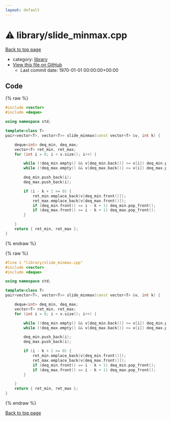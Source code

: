```yaml
---
layout: default
---
```


<!-- mathjax config similar to math.stackexchange -->
<script type="text/javascript" async
  src="https://cdnjs.cloudflare.com/ajax/libs/mathjax/2.7.5/MathJax.js?config=TeX-MML-AM_CHTML">
</script>
<script type="text/x-mathjax-config">
  MathJax.Hub.Config({
    TeX: { equationNumbers: { autoNumber: "AMS" }},
    tex2jax: {
      inlineMath: [ ['$','$'] ],
      processEscapes: true
    },
    "HTML-CSS": { matchFontHeight: false },
    displayAlign: "left",
    displayIndent: "2em"
  });
</script>

<script type="text/javascript" src="https://cdnjs.cloudflare.com/ajax/libs/jquery/3.4.1/jquery.min.js"></script>
<script src="https://cdn.jsdelivr.net/npm/jquery-balloon-js@1.1.2/jquery.balloon.min.js" integrity="sha256-ZEYs9VrgAeNuPvs15E39OsyOJaIkXEEt10fzxJ20+2I=" crossorigin="anonymous"></script>
<script type="text/javascript" src="../../assets/js/copy-button.js"></script>
<link rel="stylesheet" href="../../assets/css/copy-button.css" />


# :warning: library/slide_minmax.cpp

<a href="../../index.html">Back to top page</a>

* category: <a href="../../index.html#d521f765a49c72507257a2620612ee96">library</a>
* <a href="{{ site.github.repository_url }}/blob/master/library/slide_minmax.cpp">View this file on GitHub</a>
    - Last commit date: 1970-01-01 00:00:00+00:00




## Code

<a id="unbundled"></a>
{% raw %}
```cpp
#include <vector>
#include <deque>

using namespace std;

template<class T>
pair<vector<T>, vector<T>> slide_minmax(const vector<T> &v, int k) {

	deque<int> deq_min, deq_max;
	vector<T> ret_min, ret_max;
	for (int i = 0; i < v.size(); i++) {

		while (!deq_min.empty() && v[deq_min.back()] >= v[i]) deq_min.pop_back();
		while (!deq_max.empty() && v[deq_max.back()] <= v[i]) deq_max.pop_back();

		deq_min.push_back(i);
		deq_max.push_back(i);

		if (i - k + 1 >= 0) {
			ret_min.emplace_back(v[deq_min.front()]);
			ret_max.emplace_back(v[deq_max.front()]);
			if (deq_min.front() == i - k + 1) deq_min.pop_front();
			if (deq_max.front() == i - k + 1) deq_max.pop_front();
		}

	}
	return { ret_min, ret_max };
}

```
{% endraw %}

<a id="bundled"></a>
{% raw %}
```cpp
#line 1 "library/slide_minmax.cpp"
#include <vector>
#include <deque>

using namespace std;

template<class T>
pair<vector<T>, vector<T>> slide_minmax(const vector<T> &v, int k) {

	deque<int> deq_min, deq_max;
	vector<T> ret_min, ret_max;
	for (int i = 0; i < v.size(); i++) {

		while (!deq_min.empty() && v[deq_min.back()] >= v[i]) deq_min.pop_back();
		while (!deq_max.empty() && v[deq_max.back()] <= v[i]) deq_max.pop_back();

		deq_min.push_back(i);
		deq_max.push_back(i);

		if (i - k + 1 >= 0) {
			ret_min.emplace_back(v[deq_min.front()]);
			ret_max.emplace_back(v[deq_max.front()]);
			if (deq_min.front() == i - k + 1) deq_min.pop_front();
			if (deq_max.front() == i - k + 1) deq_max.pop_front();
		}

	}
	return { ret_min, ret_max };
}

```
{% endraw %}

<a href="../../index.html">Back to top page</a>

